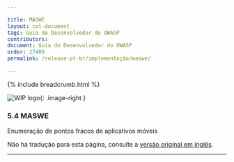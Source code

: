 ```yaml
---

title: MASWE
layout: col-document
tags: Guia do Desenvolvedor do OWASP
contributors: 
document: Guia do Desenvolvedor do OWASP
order: 27400
permalink: /release-pt-br/implementação/maswe/

---
```


{% include breadcrumb.html %}

<style type="text/css">
.image-right {
  height: 180px;
  display: block;
  margin-left: auto;
  margin-right: auto;
  float: right;
}
</style>

![WIP logo](../../../assets/images/dg_wip.png "Trabalho em andamento"){: .image-right }

### 5.4 MASWE

Enumeração de pontos fracos de aplicativos móveis

Não há tradução para esta página, consulte a [versão original em inglês][release0704].

----

[release0704]: https://github.com/OWASP/www-project-developer-guide/blob/main/draft/07-implementation/04-maswe.md
